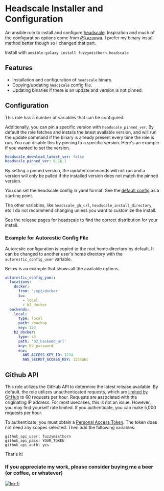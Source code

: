 # Headscale Installer and Configuration

An ansible role to install and configure [headscale](https://github.com/juanfont/headscale).  Inspiration and much of the configuration options come from [@kazauwa](https://github.com/kazauwa/anisble-role-headscale/).  I prefer my binary install method better though so I changed that part.

Install with `ansible-galaxy install fuzzymistborn.headscale`

## Features

- Installation and configuration of `headscale` binary.
- Copying/updating `headscale` config file.
- Updating binaries if there is an update and version is not pinned.

## Configuration

This role has a number of variables that can be configured.

Additionally, you can pin a specific version with `headscale_pinned_ver`.  By default the role fetches and installs the latest available version, and will run the update command if the binary is already present every time the role is run.  You can disable this by pinning to a specific version.  Here's an example if you wanted to set the version.

```yaml
headscale_download_latest_ver: false
headscale_pinned_ver: 0.16.1
```
By setting a pinned version, the updater commands will not run and a version will only be pulled if the installed version does not match the pinned version.

You can set the headscale config in yaml format.  See the [default config](headscale_config) as a starting point.

The other variables, like `headscale_gh_url`, `headscale_install_directory`, etc I do not recommend changing unless you want to customize the install.

See the release pages for [headscale](https://github.com/juanfront/headscale/releases) to find the correct distribution for your install.

### Example for Autorestic Config File

Autorestic configuration is copied to the root home directory by default. It can be changed to another user's home directory with the `autorestic_config_user` variable.

Below is an example that shows all the available options.

```yaml
autorestic_config_yaml:
  locations:
    docker:
      from: '/opt/docker'
      to:
        - local
        - b2_docker
  backends:
    local:
      type: local
      path: /backup
      key: 123
    b2_docker:
      type: s3
      path: 'b2_backend_url'
      key: b2_password
      env:
        AWS_ACCESS_KEY_ID: 1234
        AWS_SECRET_ACCESS_KEY: 1234abc
```

## Github API

This role utilizes the GitHub API to determine the latest release available.  By default, the role utilizes unauthenticated requests, which are [limited by GitHub](https://docs.github.com/en/rest/overview/resources-in-the-rest-api#rate-limiting) to 60 requests per hour.  Requests are associated with the originating IP address.  For most usecases, this is not an issue.  However, you may find yourself rate limited.  If you authenticate, you can make 5,000 requests per hour.

To authenticate, you must obtain a [Personal Access Token](https://github.com/settings/tokens/new).  The token does not need any scopes selected.  Then add the following variables:

```
github_api_user: fuzzymistborn
github_api_pass: YOUR_TOKEN
github_api_auth: yes
```

That's it!

### If you appreciate my work, please consider buying me a beer (or coffee, or whatever)
[![ko-fi](https://ko-fi.com/img/githubbutton_sm.svg)](https://ko-fi.com/E1E5796VZ)
